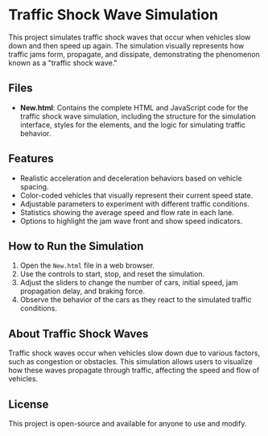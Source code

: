 # Traffic Shock Wave Simulation

This project simulates traffic shock waves that occur when vehicles slow down and then speed up again. The simulation visually represents how traffic jams form, propagate, and dissipate, demonstrating the phenomenon known as a "traffic shock wave."

## Files

- **New.html**: Contains the complete HTML and JavaScript code for the traffic shock wave simulation, including the structure for the simulation interface, styles for the elements, and the logic for simulating traffic behavior.

## Features

- Realistic acceleration and deceleration behaviors based on vehicle spacing.
- Color-coded vehicles that visually represent their current speed state.
- Adjustable parameters to experiment with different traffic conditions.
- Statistics showing the average speed and flow rate in each lane.
- Options to highlight the jam wave front and show speed indicators.

## How to Run the Simulation

1. Open the `New.html` file in a web browser.
2. Use the controls to start, stop, and reset the simulation.
3. Adjust the sliders to change the number of cars, initial speed, jam propagation delay, and braking force.
4. Observe the behavior of the cars as they react to the simulated traffic conditions.

## About Traffic Shock Waves

Traffic shock waves occur when vehicles slow down due to various factors, such as congestion or obstacles. This simulation allows users to visualize how these waves propagate through traffic, affecting the speed and flow of vehicles.

## License

This project is open-source and available for anyone to use and modify.
